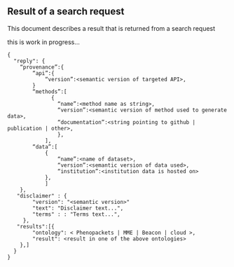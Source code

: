 ## Result of a search request

This document describes a result that is returned from a search request

this is work in progress...

```
{
  "reply": {
    “provenance”:{
		“api”:{
			“version”:<semantic version of targeted API>,
		}	
		“methods”:[
			  {
				“name”:<method name as string>,
				“version”:<semantic version of method used to generate data>,
				“documentation”:<string pointing to github | publication | other>,
			    },
			],
		“data”:[
			{
				“name”:<name of dataset>,
				“version”:<semantic version of data used>,
				“institution”:<institution data is hosted on>	
			},
			]
  	},
   "disclaimer" : {
		"version": "<semantic version>"
		"text": "Disclaimer text...",
		"terms" : : "Terms text...",
 	 },
   "results":[{
		"ontology": < Phenopackets | MME | Beacon | cloud >,
		"result": <result in one of the above ontologies>
    },]
  }
}
```
